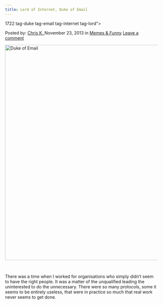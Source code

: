 ```yaml
---
title: Lord of Internet, Duke of Email
---
```

1722 tag-duke tag-email tag-internet tag-lord">

<span>Posted by: <a href="https://www.deepdotweb.com/author/chrisk/" title="">Chris K. </a></span>
<span>November 23, 2013</span>
<span>in <a href="https://www.deepdotweb.com/category/memes/" rel="category tag">Memes &amp; Funny</a></span>
<span><a href="https://www.deepdotweb.com/2013/11/23/lord-of-internet-duke-of-email/#respond">Leave a comment</a></span>


<p><a href="/imgs/2013/11/IMAGE27.png"><img class="aligncenter size-full wp-image-1723" alt="Duke of Email" src="https://www.deepdotweb.com/wp-content/uploads/2013/11/IMAGE27.png" width="668" height="708" srcset="https://www.deepdotweb.com/wp-content/uploads/2013/11/IMAGE27.png 668w, https://www.deepdotweb.com/wp-content/uploads/2013/11/IMAGE27-283x300.png 283w" sizes="(max-width: 668px) 100vw, 668px"/></a></p>
<p>&nbsp;</p>
<p>There was a time when I worked for organisations who simply didn&#8217;t seem to have the right people. It was a matter of the unqualified leading the uninterested to do the unnecessary. There were so many protocols, some it seems to be entirely useless, that were in practice so much that real work never seems to get done.</p>
<p>&nbsp;</p>
</div>
<span style="display:none"><a href="https://www.deepdotweb.com/tag/duke/" rel="tag">duke</a> <a href="https://www.deepdotweb.com/tag/email/" rel="tag">email</a> <a href="https://www.deepdotweb.com/tag/internet/" rel="tag">internet</a> <a href="https://www.deepdotweb.com/tag/lord/" rel="tag">lord</a>
Updated: 2013-11-23</span>
<div style="display:none" class="vcard author" itemprop="author" itemscope itemtype="http://schema.org/Person"><strong class="fn" itemprop="name"><a href="https://www.deepdotweb.com/author/chrisk/" title="Posts by Chris K." rel="author">Chris K.</a></strong></div>
</div>
</article>

